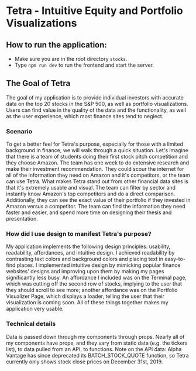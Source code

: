 # Tetra - Intuitive Equity and Portfolio Visualizations  

## How to run the application:
- Make sure you are in the root directory `stocks`.
- Type `npm run dev` to run the frontend and start the server.

## The Goal of Tetra
The goal of my application is to provide individual investors with accurate data on the top 20 stocks in the S&P 500, as well as portfolio visualizations. Users can find value in the quality of the data and the functionality, as well as the user experience, which most finance sites tend to neglect.

### Scenario
To get a better feel for Tetra's purpose, especially for those with a limited background in finance, we will walk through a quick situation. Let's imagine that there is a team of students doing their first stock pitch
competition and they choose Amazon. The team has one week to do extensive research and make their investment recommendation. 
They could scour the internet for all of the information they need on Amazon and it's competitors, or the team can use Tetra.
What makes Tetra stand out from other financial data sites is that it's extremely usable and visual. The team can filter by sector and instantly know Amazon's top competitors and do a direct comparison. Additionally,
they can see the exact value of their portfolio if they invested in Amazon versus a competitor. The team can find the information they need faster and easier, and spend more time on designing their thesis and presentation.

### How did I use design to manifest Tetra's purpose?
My application implements the following design principles: usability, readability, affordances, and intuitive design. I achieved readability by contrasting text colors and background colors and placing text in easy-to-find places. I implemented intuitive design by mimicking popular finance websites' designs and improving upon them by making my pages significantly less busy. An affordance I included was on the Terminal page, which was cutting off the second row of stocks, implying to the user that they should scroll to see more; another affordance was on the Portfolio Visualizer Page, which displays a loader, telling the user that their visualization is coming soon. All of these things together makes my application very usable.

### Technical details
Data is passed down through my components through props. Nearly all of my components have props, and they vary from static data (e.g. the tickers list), to data pulled from an API, to functions. 
Note on the API data: Alpha Vantage has since deprecated its BATCH_STOCK_QUOTE function, so Tetra currently only shows
stock close prices on December 31st, 2019.
